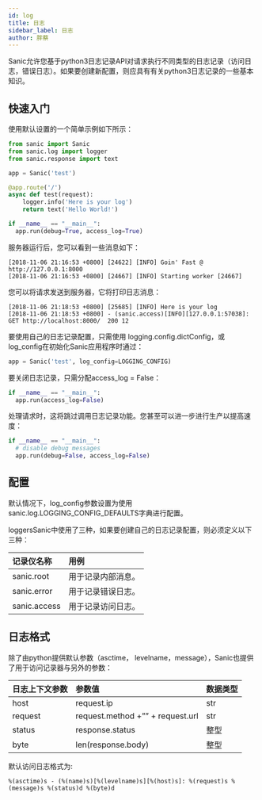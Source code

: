 ```yaml
---
id: log
title: 日志
sidebar_label: 日志
author: 胖蔡
---
```


Sanic允许您基于python3日志记录API对请求执行不同类型的日志记录（访问日志，错误日志）。如果要创建新配置，则应具有有关python3日志记录的一些基本知识。

## 快速入门
使用默认设置的一个简单示例如下所示：

```python
from sanic import Sanic
from sanic.log import logger
from sanic.response import text

app = Sanic('test')

@app.route('/')
async def test(request):
    logger.info('Here is your log')
    return text('Hello World!')

if __name__ == "__main__":
  app.run(debug=True, access_log=True)
```
服务器运行后，您可以看到一些消息如下：

```shell
[2018-11-06 21:16:53 +0800] [24622] [INFO] Goin' Fast @ http://127.0.0.1:8000
[2018-11-06 21:16:53 +0800] [24667] [INFO] Starting worker [24667]
```

您可以将请求发送到服务器，它将打印日志消息：

```shell
[2018-11-06 21:18:53 +0800] [25685] [INFO] Here is your log
[2018-11-06 21:18:53 +0800] - (sanic.access)[INFO][127.0.0.1:57038]: GET http://localhost:8000/  200 12
```


要使用自己的日志记录配置，只需使用 logging.config.dictConfig，或log_config在初始化Sanic应用程序时通过：


```python
app = Sanic('test', log_config=LOGGING_CONFIG)

```
要关闭日志记录，只需分配access_log = False：


```python
if __name__ == "__main__":
  app.run(access_log=False)
```
处理请求时，这将跳过调用日志记录功能。您甚至可以进一步进行生产以提高速度：


```python
if __name__ == "__main__":
  # disable debug messages
  app.run(debug=False, access_log=False)
```


## 配置
默认情况下，log_config参数设置为使用 sanic.log.LOGGING_CONFIG_DEFAULTS字典进行配置。

loggersSanic中使用了三种，如果要创建自己的日志记录配置，则必须定义以下三种：

|记录仪名称|用例|
|:-|:-|
|sanic.root|用于记录内部消息。|
|sanic.error|用于记录错误日志。|
|sanic.access|用于记录访问日志。|



## 日志格式
除了由python提供默认参数（asctime， levelname，message），Sanic也提供了用于访问记录器与另外的参数：

|日志上下文参数|参数值|数据类型|
|:-|:-|:-|
|host|request.ip|str|
|request|request.method +”” + request.url|str|
|status|response.status|整型|
|byte|len(response.body)|整型|

默认访问日志格式为:

```pytohon
%(asctime)s - (%(name)s)[%(levelname)s][%(host)s]: %(request)s %(message)s %(status)d %(byte)d
```
